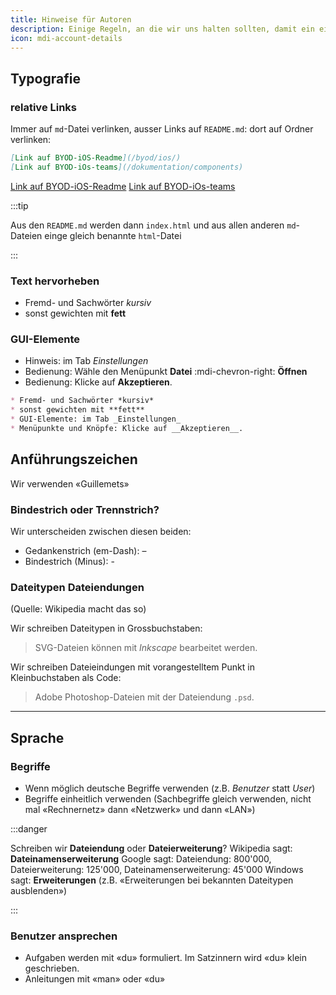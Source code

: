 ```yaml
---
title: Hinweise für Autoren
description: Einige Regeln, an die wir uns halten sollten, damit ein einheitlicher Auftritt entstehen kann
icon: mdi-account-details
---
```




## Typografie

### relative Links
Immer auf `md`-Datei verlinken, ausser Links auf `README.md`: dort auf Ordner verlinken:

``` md
[Link auf BYOD-iOS-Readme](/byod/ios/)
[Link auf BYOD-iOs-teams](/dokumentation/components)

```

<BrowserBox>

[Link auf BYOD-iOS-Readme](/byod/ios/)
[Link auf BYOD-iOs-teams](/dokumentation/components)

</BrowserBox>

:::tip

Aus den `README.md` werden dann `index.html` und aus allen anderen `md`-Dateien einge gleich benannte `html`-Datei

:::

### Text hervorheben

* Fremd- und Sachwörter *kursiv*
* sonst gewichten mit **fett**

### GUI-Elemente

* Hinweis: im Tab _Einstellungen_
* Bedienung: Wähle den Menüpunkt __Datei__ :mdi-chevron-right: __Öffnen__
* Bedienung: Klicke auf __Akzeptieren__.

``` markdown
* Fremd- und Sachwörter *kursiv*
* sonst gewichten mit **fett**
* GUI-Elemente: im Tab _Einstellungen_
* Menüpunkte und Knöpfe: Klicke auf __Akzeptieren__.
```

## Anführungszeichen
Wir verwenden «Guillemets»

### Bindestrich oder Trennstrich?
Wir unterscheiden zwischen diesen beiden:

* Gedankenstrich (em-Dash): –
* Bindestrich (Minus): -

### Dateitypen Dateiendungen

(Quelle: Wikipedia macht das so)

Wir schreiben Dateitypen in Grossbuchstaben:

> SVG-Dateien können mit *Inkscape* bearbeitet werden.

Wir schreiben Dateieindungen mit vorangestelltem Punkt in Kleinbuchstaben als Code:

> Adobe Photoshop-Dateien mit der Dateiendung `.psd`.


---

## Sprache

### Begriffe

* Wenn möglich deutsche Begriffe verwenden (z.B. *Benutzer* statt *User*)
* Begriffe einheitlich verwenden (Sachbegriffe gleich verwenden, nicht mal «Rechnernetz» dann «Netzwerk» und dann «LAN»)

:::danger

Schreiben wir **Dateiendung** oder **Dateierweiterung**?
Wikipedia sagt: **Dateinamenserweiterung**
Google sagt: Dateiendung: 800'000, Dateierweiterung: 125'000, Dateinamenserweiterung: 45'000
Windows sagt: **Erweiterungen** (z.B. «Erweiterungen bei bekannten Dateitypen ausblenden»)

:::

### Benutzer ansprechen

* Aufgaben werden mit «du» formuliert. Im Satzinnern wird «du» klein geschrieben.
* Anleitungen mit «man» oder «du»

